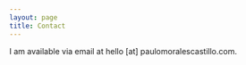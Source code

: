 ```yaml
---
layout: page
title: Contact
---
```


I am available via email at hello [at] paulomoralescastillo.com.
